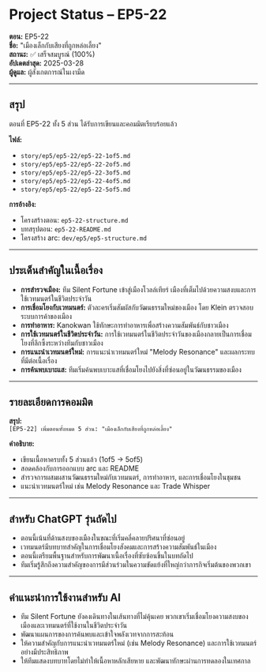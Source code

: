 # Project Status – EP5-22

**ตอน:** EP5-22  
**ชื่อ:** "เมืองเล็กกับเสียงที่ถูกหล่อเลี้ยง"  
**สถานะ:** ✅ เสร็จสมบูรณ์ (100%)  
**อัปเดตล่าสุด:** 2025-03-28  
**ผู้ดูแล:** ผู้สังเกตการณ์ในเงามืด

---

## สรุป

ตอนที่ EP5-22 ทั้ง 5 ส่วน ได้รับการเขียนและคอมมิตเรียบร้อยแล้ว

**ไฟล์:**
- `story/ep5/ep5-22/ep5-22-1of5.md`
- `story/ep5/ep5-22/ep5-22-2of5.md`
- `story/ep5/ep5-22/ep5-22-3of5.md`
- `story/ep5/ep5-22/ep5-22-4of5.md`
- `story/ep5/ep5-22/ep5-22-5of5.md`

**การอ้างอิง:**
- โครงสร้างตอน: `ep5-22-structure.md`
- บทสรุปตอน: `ep5-22-README.md`
- โครงสร้าง arc: `dev/ep5/ep5-structure.md`

---

## ประเด็นสำคัญในเนื้อเรื่อง

- **การสำรวจเมือง:** ทีม Silent Fortune เข้าสู่เมืองโวลล์เทียร์ เมืองที่เต็มไปด้วยความสงบและการใช้เวทมนตร์ในชีวิตประจำวัน
- **การเชื่อมโยงกับเวทมนตร์:** ตัวละครเริ่มสัมผัสกับวัฒนธรรมใหม่ของเมือง โดย Klein ตรวจสอบระบบการค้าของเมือง
- **การทำอาหาร:** Kanokwan ใช้ทักษะการทำอาหารเพื่อสร้างความสัมพันธ์กับชาวเมือง
- **การใช้เวทมนตร์ในชีวิตประจำวัน:** การใช้เวทมนตร์ในชีวิตประจำวันของเมืองกลายเป็นการเชื่อมโยงที่ลึกซึ้งระหว่างทีมกับชาวเมือง
- **การแนะนำเวทมนตร์ใหม่:** การแนะนำเวทมนตร์ใหม่ "Melody Resonance" และผลกระทบที่มีต่อเนื้อเรื่อง
- **การค้นพบเบาะแส:** ทีมเริ่มค้นพบเบาะแสที่เชื่อมโยงไปยังสิ่งที่ซ่อนอยู่ในวัฒนธรรมของเมือง

---

## รายละเอียดการคอมมิต

**สรุป:**  
`[EP5-22] เพิ่มตอนทั้งหมด 5 ส่วน: "เมืองเล็กกับเสียงที่ถูกหล่อเลี้ยง"`

**คำอธิบาย:**  
- เขียนเนื้อหาครบทั้ง 5 ส่วนแล้ว (1of5 → 5of5)  
- สอดคล้องกับการออกแบบ arc และ README  
- สำรวจการผสมผสานวัฒนธรรมใหม่กับเวทมนตร์, การทำอาหาร, และการเชื่อมโยงในชุมชน  
- แนะนำเวทมนตร์ใหม่ เช่น Melody Resonance และ Trade Whisper

---

## สำหรับ ChatGPT รุ่นถัดไป

- ตอนนี้เน้นที่ด้านสงบของเมืองในขณะที่เริ่มคลี่คลายปริศนาที่ซ่อนอยู่
- เวทมนตร์มีบทบาทสำคัญในการเชื่อมโยงสังคมและการสร้างความสัมพันธ์ในเมือง
- ตอนนี้เตรียมพื้นฐานสำหรับการพัฒนาเนื้อเรื่องที่ซับซ้อนขึ้นในบทถัดไป
- ทีมเริ่มรู้สึกถึงความสำคัญของการมีส่วนร่วมในความขัดแย้งที่ใหญ่กว่าภารกิจเริ่มต้นของพวกเขา

---

## คำแนะนำการใช้งานสำหรับ AI

- ทีม Silent Fortune ยังคงเดินทางในเส้นทางที่ไม่คุ้นเคย พวกเขาเริ่มเชื่อมโยงความสงบของเมืองและเวทมนตร์ที่ใช้งานในชีวิตประจำวัน
- พัฒนาแผนการของการค้นพบและเข้าใจพลังเวทจากการสะท้อน
- ให้ความสำคัญกับการแนะนำเวทมนตร์ใหม่ (เช่น Melody Resonance) และการใช้เวทมนตร์อย่างมีประสิทธิภาพ
- ให้ทีมแสดงบทบาทโดยไม่ทำให้เนื้อหาหลักเสียหาย และพัฒนาทักษะผ่านการทดลองในเทศกาล
